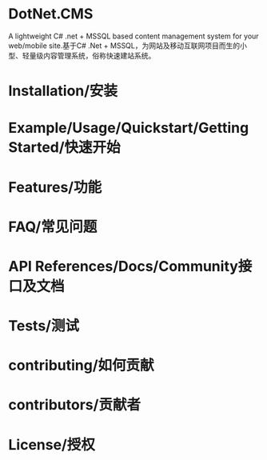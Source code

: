 # DotNet.CMS
A lightweight C# .net + MSSQL based content management system for your web/mobile site.基于C# .Net + MSSQL，为网站及移动互联网项目而生的小型、轻量级内容管理系统，俗称快速建站系统。
# Installation/安装
# Example/Usage/Quickstart/Getting Started/快速开始
# Features/功能
# FAQ/常见问题
# API References/Docs/Community接口及文档
# Tests/测试
# contributing/如何贡献
# contributors/贡献者
# License/授权
